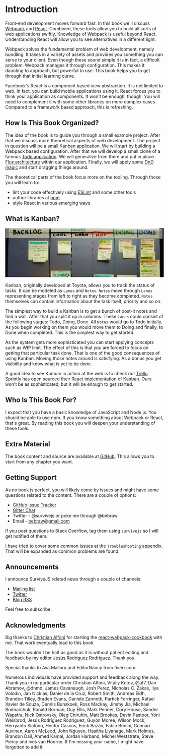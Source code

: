 # Introduction

Front-end development moves forward fast. In this book we'll discuss  [Webpack](https://webpack.github.io/) and [React](https://facebook.github.io/react/). Combined, these tools allow you to build all sorts of web applications swiftly. Knowledge of Webpack is useful beyond React. Understanding React will allow you to see alternatives in a different light.

Webpack solves the fundamental problem of web development, namely bundling. It takes in a variety of assets and provides you something you can serve to your client. Even though these sound simple it is in fact, a difficult problem. Webpack manages it through configuration. This makes it daunting to approach, but powerful to use. This book helps you to get through that initial learning curve.

Facebook's React is a component based view abstraction. It is not limited to web. In fact, you can build mobile applications using it. React forces you to think your application as components. It won't be enough, though. You will need to complement it with some other libraries on more complex cases. Compared to a framework based approach, this is refreshing.

## How Is This Book Organized?

The idea of the book is to guide you through a small example project. After that we discuss more theoretical aspects of web development. The project in question will be a small [Kanban](https://en.wikipedia.org/wiki/Kanban) application. We will start by building a Webpack based configuration. After that we will develop a small clone of a famous [Todo application](http://todomvc.com/). We will generalize from there and put in place [Flux architecture](https://facebook.github.io/flux/docs/overview.html) within our application. Finally, we will apply some [DnD magic](https://gaearon.github.io/react-dnd/) and start dragging things around.

The theoretical parts of the book focus more on the tooling. Through those you will learn to:

* lint your code effectively using [ESLint](http://eslint.org/) and some other tools
* author libraries at [npm](https://www.npmjs.com/)
* style React in various emerging ways

## What is Kanban?

![Kanban by Dennis Hamilton (CC BY)](images/kanban_intro.jpg)

Kanban, originally developed at Toyota, allows you to track the status of tasks. It can be modeled as `Lanes` and `Notes`. `Notes` move through `Lanes` representing stages from left to right as they become completed. `Notes` themselves can contain information about the task itself, priority and so on.

The simplest way to build a Kanban is to get a bunch of post-it notes and find a wall. After that you split it up in columns. These `Lanes` could consist of the following stages: Todo, Doing, Done. All `Notes` would go to Todo initially. As you begin working on them you would move them to Doing and finally, to Done when completed. This is the simplest way to get started.

As the system gets more sophisticated you can start applying concepts such as WIP limit. The effect of this is that you are forced to focus on getting that particular task done. That is one of the good consequences of using Kanban. Moving those notes around is satisfying. As a bonus you get visibility and know what is yet to be done.

A good idea to see Kanban in action at the web is to check out [Trello](https://trello.com/). Sprintly has open sourced their [React implementation of Kanban](https://github.com/sprintly/sprintly-kanban). Ours won't be as sophisticated, but it will be enough to get started.

## Who Is This Book For?

I expect that you have a basic knowledge of JavaScript and Node.js. You should be able to use npm. If you know something about Webpack or React, that's great. By reading this book you will deepen your understanding of these tools.
## Extra Material

The book content and source are available at [GitHub](https://github.com/survivejs/webpack_react). This allows you to start from any chapter you want.

## Getting Support

As no book is perfect, you will likely come by issues and might have some questions related to the content. There are a couple of options:

* [GitHub Issue Tracker](https://github.com/survivejs/webpack_react/issues)
* [Gitter Chat](https://gitter.im/survivejs/webpack_react)
* Twitter - @survivejs or poke me through @bebraw
* Email - bebraw@gmail.com

If you post questions to Stack Overflow, tag them using `survivejs` so I will get notified of them.

I have tried to cover some common issues at the `Troubleshooting` appendix. That will be expanded as common problems are found.

## Announcements

I announce SurviveJS related news through a couple of channels:

* [Mailing list](http://eepurl.com/bth1v5)
* [Twitter](https://twitter.com/survivejs)
* [Blog RSS](http://survivejs.com/atom.xml)

Feel free to subscribe.

## Acknowledgments

Big thanks to [Christian Alfoni](http://www.christianalfoni.com/) for starting the [react-webpack-cookbook](https://github.com/christianalfoni/react-webpack-cookbook) with me. That work eventually lead to this book.

The book wouldn't be half as good as it is without patient editing and feedback by my editor [Jesús Rodríguez Rodríguez](https://github.com/Foxandxss). Thank you.

Special thanks to Ava Mallory and EditorNancy from fiverr.com.

Numerous individuals have provided support and feedback along the way. Thank you in no particular order Christian Alfoni, Vitaliy Kotov, @af7, Dan Abramov, @dnmd, James Cavanaugh, Josh Perez, Nicholas C. Zakas, Ilya Volodin, Jan Nicklas, Daniel de la Cruz, Robert Smith, Andreas Eldh, Brandon Tilley, Braden Evans, Daniele Zannotti, Partick Forringer, Rafael Xavier de Souza, Dennis Bunskoek, Ross Mackay, Jimmy Jia, Michael Bodnarchuk, Ronald Borman, Guy Ellis, Mark Penner, Cory House, Sander Wapstra, Nick Ostrovsky, Oleg Chiruhin, Matt Brookes, Devin Pastoor, Yoni Weisbrod, Jesús Rodríguez Rodríguez, Guyon Moree, Wilson Mock, Herryanto Siatono, Héctor Cascos, Erick Bazán, Fabio Bedini, Gunnari Auvinen, Aaron McLeod, John Nguyen, Hasitha Liyanage, Mark Holmes, Brandon Dail, Ahmed Kamal, Jordan Harband, Michel Weststrate, Steve Piercy and Ives van Hoorne. If I'm missing your name, I might have forgotten to add it.